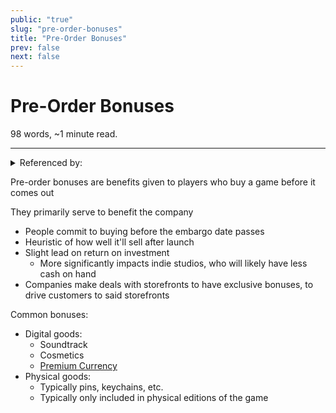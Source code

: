 ```yaml
---
public: "true"
slug: "pre-order-bonuses"
title: "Pre-Order Bonuses"
prev: false
next: false
---
```

<script setup>
import { data } from '../../git.data.ts';
import { useData } from 'vitepress';
const pageData = useData();
</script>
<h1 class="p-name">Pre-Order Bonuses</h1>
<p>98 words, ~1 minute read. <span v-html="data[`site/${pageData.page.value.relativePath}`]" /></p>
<hr/>

<details><summary>Referenced by:</summary><a href="/garden/video-game-monetization">Video Game Monetization</a></details>

Pre-order bonuses are benefits given to players who buy a game before it comes out

They primarily serve to benefit the company
- People commit to buying before the embargo date passes
- Heuristic of how well it'll sell after launch
- Slight lead on return on investment
	- More significantly impacts indie studios, who will likely have less cash on hand
- Companies make deals with storefronts to have exclusive bonuses, to drive customers to said storefronts

Common bonuses:
- Digital goods:
	- Soundtrack
	- Cosmetics
	- [Premium Currency](/garden/premium-currency)
- Physical goods:
	- Typically pins, keychains, etc.
	- Typically only included in physical editions of the game
